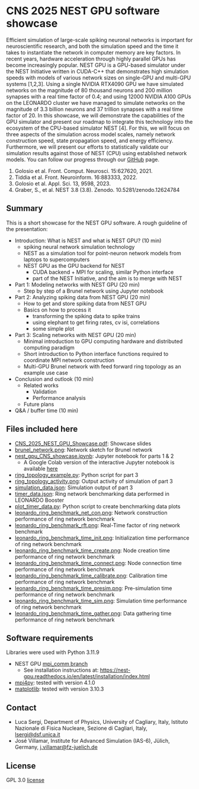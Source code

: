 # CNS 2025 NEST GPU software showcase
Efficient simulation of large-scale spiking neuronal networks is important for neuroscientific research, and both the simulation speed and the time it takes to instantiate the network in computer memory are key factors. In recent years, hardware acceleration through highly parallel GPUs has become increasingly popular. NEST GPU is a GPU-based simulator under the NEST Initiative written in CUDA-C++ that demonstrates high simulation speeds with models of various network sizes on single-GPU and multi-GPU systems [1,2,3].
Using a single NVIDIA RTX4090 GPU we have simulated networks on the magnitude of 80 thousand neurons and 200 million synapses with a real time factor of 0.4; and using 12000 NVIDIA A100 GPUs on the LEONARDO cluster we have managed to simulate networks on the magnitude of 3.3 billion neurons and 37 trillion synapses with a real time factor of 20.
In this showcase, we will demonstrate the capabilities of the GPU simulator and present our roadmap to integrate this technology into the ecosystem of the CPU-based simulator NEST [4].
For this, we will focus on three aspects of the simulation across model scales, namely network construction speed, state propagation speed, and energy efficiency.
Furthermore, we will present our efforts to statistically validate our simulation results against those of NEST (CPU) using established network models.
You can follow our progress through our [GitHub](https://github.com/nest/nest-gpu) page.

1. Golosio et al. Front. Comput. Neurosci. 15:627620, 2021.
2. Tiddia et al. Front. Neuroinform. 16:883333, 2022.
3. Golosio et al. Appl. Sci. 13, 9598, 2023.
4. Graber, S., et al. NEST 3.8 (3.8). Zenodo. 10.5281/zenodo.12624784 


## Summary
This is a short showcase for the NEST GPU software.
A rough guideline of the presentation:

* Introduction: What is NEST and what is NEST GPU? (10 min)
  * spiking neural network simulation technology
  * NEST as a simulation tool for point-neuron network models from laptops to supercomputers
  * NEST GPU as the GPU backend for NEST
    * CUDA backend + MPI for scaling, similar Python interface
    * part of the NEST Initiative, and the aim is to merge with NEST
* Part 1: Modeling networks with NEST GPU (20 min)
  * Step by step of a Brunel network using Jupyter notebook
* Part 2: Analyzing spiking data from NEST GPU (20 min)
  * How to get and store spiking data from NEST GPU
  * Basics on how to process it
    * transforming the spiking data to spike trains
    * using elephant to get firing rates, cv isi, correlations
    * some simple plot
* Part 3: Scaling networks with NEST GPU (20 min)
  * Minimal introduction to GPU computing hardware and distributed computing paradigm
  * Short introduction to Python interface functions required to coordinate MPI network construction
  * Multi-GPU Brunel network with feed forward ring topology as an example use case
* Conclusion and outlook (10 min)
  * Related works
    * Validation
    * Performance analysis
  * Future plans
* Q&A / buffer time (10 min)


## Files included here
* [CNS_2025_NEST_GPU_Showcase.pdf](CNS_2025_NEST_GPU_Showcase.pdf): Showcase slides
* [brunel_network.png](brunel_network.png): Network sketch for Brunel network
* [nest_gpu_CNS_showcase.ipynb](nest_gpu_CNS_showcase.ipynb): Jupyter notebook for parts 1 & 2
  * A Google Colab version of the interactive Jupyter notebook is available [here](https://colab.research.google.com/drive/1FNGmYn4dWMBskJBDY_2lE5yuaugIshl9?usp=sharing)
* [ring_topology_example.py](ring_topology_example.py): Python script for part 3
* [ring_topology_activity.png](ring_topology_activity.png): Output activity of simulation of part 3
* [simulation_data.json](simulation_data.json): Simulation output of part 3
* [timer_data.json](timer_data.json): Ring network benchmarking data performed in LEONARDO Booster
* [plot_timer_data.py](plot_timer_data.py): Python script to create benchmarking data plots
* [leonardo_ring_benchmark_net_con.png](leonardo_ring_benchmark_net_con.png): Network construction performance of ring network benchmark
* [leonardo_ring_benchmark_rft.png](leonardo_ring_benchmark_rtf.png): Real-Time factor of ring network benchmark
* [leonardo_ring_benchmark_time_init.png](leonardo_ring_benchmark_time_init.png): Initialization time performance of ring network benchmark
* [leonardo_ring_benchmark_time_create.png](leonardo_ring_benchmark_time_create.png): Node creation time performance of ring network benchmark
* [leonardo_ring_benchmark_time_connect.png](leonardo_ring_benchmark_time_connect.png): Node connection time performance of ring network benchmark
* [leonardo_ring_benchmark_time_calibrate.png](leonardo_ring_benchmark_time_calibrate.png): Calibration time performance of ring network benchmark
* [leonardo_ring_benchmark_time_presim.png](leonardo_ring_benchmark_time_presim.png): Pre-simulation time performance of ring network benchmark
* [leonardo_ring_benchmark_time_sim.png](leonardo_ring_benchmark_time_sim.png): Simulation time performance of ring network benchmark
* [leonardo_ring_benchmark_time_gather.png](leonardo_ring_benchmark_time_gather.png): Data gathering time performance of ring network benchmark


## Software requirements
Libraries were used with Python 3.11.9
* NEST GPU [mpi_comm branch](https://github.com/nest/nest-gpu/tree/nest-gpu-2.0-mpi-comm)
  * See installation instructions at: https://nest-gpu.readthedocs.io/en/latest/installation/index.html
* [mpi4py](https://pypi.org/project/mpi4py/): tested with version 4.1.0
* [matplotlib](https://pypi.org/project/matplotlib/): tested with version 3.10.3


## Contact
* Luca Sergi, Department of Physics, University of Cagliary, Italy, Istituto Nazionale di Fisica Nucleare, Sezione di Cagliari, Italy, lsergi@dsf.unica.it
* José Villamar, Institute for Advanced Simulation (IAS-6), Jülich, Germany, j.villamar@fz-juelich.de


## License
GPL 3.0 [license](LICENSE)
